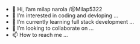 - 👋 Hi, I’am milap narola /@Milap5322
- 👀 I’m interested in coding and devloping ...
- 🌱 I’m currently learning full stack development ...
- 💞️ I’m looking to collaborate on ...
- 📫 How to reach me ...

<!---
Milap5322/Milap5322 is a ✨ special ✨ repository because its `README.md` (this file) appears on your GitHub profile.
You can click the Preview link to take a look at your changes.
--->
